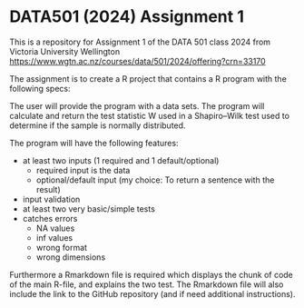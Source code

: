 # DATA501 (2024) Assignment 1

This is a repository for Assignment 1 of the DATA 501 class 2024 from Victoria University Wellington
https://www.wgtn.ac.nz/courses/data/501/2024/offering?crn=33170

The assignment is to create a R project that contains a R program with the following specs:

The user will provide the program with a data sets. The program will calculate and return the test statistic
W used in a Shapiro–Wilk test used to determine if the sample is normally distributed.

The program will have the following features:

* at least two inputs (1 required and 1 default/optional)
  * required input is the data
  * optional/default input (my choice: To return a sentence with the result)
* input validation
* at least two very basic/simple tests
* catches errors
  * NA values
  * inf values
  * wrong format
  * wrong dimensions
  
Furthermore a Rmarkdown file is required which displays the chunk of code of the main R-file, and explains the
two test. The Rmarkdown file will also include the link to the GitHub repository (and if need additional
instructions).
